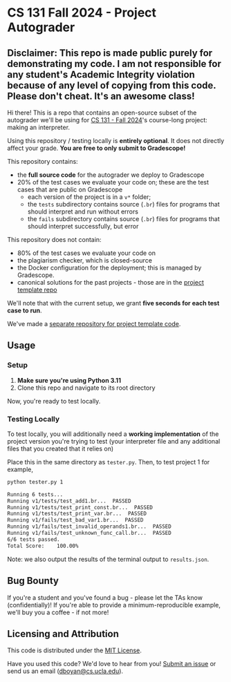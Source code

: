 # CS 131 Fall 2024 - Project Autograder

## Disclaimer: This repo is made public purely for demonstrating my code. I am not responsible for any student's Academic Integrity violation because of any level of copying from this code. Please don't cheat. It's an awesome class!

Hi there! This is a repo that contains an open-source subset of the autograder we'll be using for [CS 131 - Fall 2024](https://ucla-cs-131.github.io/fall-24-website/)'s course-long project: making an interpreter.

Using this repository / testing locally is **entirely optional**. It does not directly affect your grade. **You are free to only submit to Gradescope!**

This repository contains:

- the **full source code** for the autograder we deploy to Gradescope
- 20% of the test cases we evaluate your code on; these are the test cases that are public on Gradescope
    - each version of the project is in a `v*` folder;
    - the `tests` subdirectory contains source (`.br`) files for programs that should interpret and run without errors
    - the `fails` subdirectory contains source (`.br`) files for programs that should interpret successfully, but error

This repository does not contain:

- 80% of the test cases we evaluate your code on
- the plagiarism checker, which is closed-source
- the Docker configuration for the deployment; this is managed by Gradescope.
- canonical solutions for the past projects - those are in the [project template repo](https://github.com/UCLA-CS-131/fall-24-project-starter)

We'll note that with the current setup, we grant **five seconds for each test case to run**.

We've made a [separate repository for project template code](https://github.com/UCLA-CS-131/fall-24-project-starter).

## Usage

### Setup

1. **Make sure you're using Python 3.11**
2. Clone this repo and navigate to its root directory

Now, you're ready to test locally.

### Testing Locally

To test locally, you will additionally need a **working implementation** of the project version you're trying to test (your interpreter file and any additional files that you created that it relies on)

Place this in the same directory as `tester.py`. Then, to test project 1 for example,

```sh
python tester.py 1
```

```sh
Running 6 tests...
Running v1/tests/test_add1.br...  PASSED
Running v1/tests/test_print_const.br...  PASSED
Running v1/tests/test_print_var.br...  PASSED
Running v1/fails/test_bad_var1.br...  PASSED
Running v1/fails/test_invalid_operands1.br...  PASSED
Running v1/fails/test_unknown_func_call.br...  PASSED
6/6 tests passed.
Total Score:    100.00%
```

Note: we also output the results of the terminal output to `results.json`.

## Bug Bounty

If you're a student and you've found a bug - please let the TAs know (confidentially)! If you're able to provide a minimum-reproducible example, we'll buy you a coffee - if not more!

## Licensing and Attribution

This code is distributed under the [MIT License](https://github.com/UCLA-CS-131/fall-23-autograder/blob/main/LICENSE).

Have you used this code? We'd love to hear from you! [Submit an issue](https://github.com/UCLA-CS-131/fall-24-autograder/issues) or send us an email ([dboyan@cs.ucla.edu](mailto:dboyan@cs.ucla.edu)).
